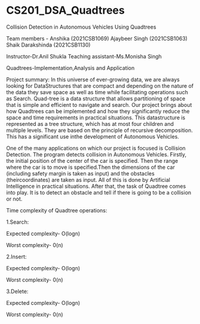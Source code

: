 # CS201_DSA_Quadtrees
Collision Detection in Autonomous Vehicles Using Quadtrees


Team members -
Anshika (2021CSB1069) 
Ajaybeer Singh (2021CSB1063) 
Shaik Darakshinda (2021CSB1130) 


Instructor-Dr.Anil Shukla 
Teaching assistant-Ms.Monisha Singh 


Quadtrees-Implementation,Analysis and Application  

Project summary: 
 In this universe of ever-growing data, we are always looking for DataStructures that are compact and depending on the nature of the data they save space
 as well as time while facilitating operations such as Search. Quad-tree is a data structure that allows partitioning of space that is simple and efficient 
 to navigate and search. Our project brings about how Quadtrees can be implemented and how they significantly reduce the space and time requirements in
 practical situations. This datastructure is represented as a tree structure, which has at most four children and multiple levels. They are based on the
 principle of recursive decomposition. This has a significant use inthe development of Autonomous Vehicles.

 One of the many applications on which our project is focused is Collision Detection.
 The program detects collision in Autonomous Vehicles. Firstly, the initial position of the center of the car is specified. Then the range where the car 
 is to move is specified.Then the dimensions of the car (including safety margin is taken as input) and the obstacles (theircoordinates) are taken as input.
 All of this is done by Artificial Intelligence in practical situations. After that, the task of Quadtree comes
 into play. It is to detect an obstacle and tell if there is going to be a collision or not.

Time complexity of Quadtree operations: 
 
 1.Search: 

 Expected complexity- O(logn) 

 Worst complexity- 0(n) 

 2.Insert: 

 Expected complexity- O(logn) 

 Worst complexity- 0(n) 

 3.Delete: 

 Expected complexity- O(logn) 

 Worst complexity- 0(n) 

 

